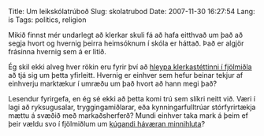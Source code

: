 Title: Um leikskólatrúboð
Slug: skolatrubod
Date: 2007-11-30 16:27:54
Lang: is
Tags: politics, religion

Mikið finnst mér undarlegt að klerkar skuli fá að hafa eitthvað um það að segja hvort og hvernig þeirra heimsóknum í skóla er háttað. Það er algjör frásinna hvernig sem á er litið.

Ég skil ekki alveg hver rökin eru fyrir því að [hleypa klerkastéttinni í fjölmiðla][1] að tjá sig um þetta yfirleitt. Hvernig er einhver sem hefur beinar tekjur af einhverju marktækur í umræðu um það hvort að hann megi það?

Lesendur fyrirgefa, en ég sé ekki að þetta komi trú sem slíkri neitt við. Væri í lagi að ryksugusalar, tryggingamiðlarar, eða kynningarfulltrúar stórfyrirtækja mættu á svæðið með markaðsherferð? Mundi einhver taka mark á þeim ef þeir vældu svo í fjölmiðlum um [kúgandi háværan minnihluta][2]?

[1]: http://kaninka.net/stefan/2007/11/30/kugun-fjolmenningarsamfelagsins/ "Kúgun fjölmenningarsamfélagsins"
[2]: http://www.orvitinn.com/2007/11/30/09.25/ "Örvitinn - Leikskólatrúboð er ekkert val"